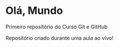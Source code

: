# Olá, Mundo
 Primeiro repositório do Curso Git e GitHub

 Repositório criado durante uma aula ao vivo!
